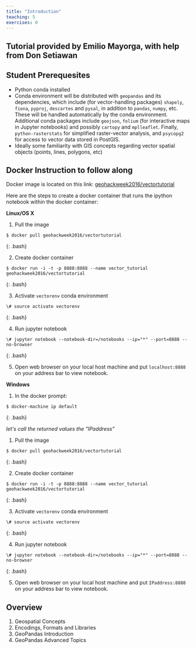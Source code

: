 ```yaml
---
title: "Introduction"
teaching: 5
exercises: 0
---
```


## Tutorial provided by Emilio Mayorga, with help from Don Setiawan

## Student Prerequesites
- Python conda installed
- Conda environment will be distributed with `geopandas` and its dependencies, which include (for vector-handling packages) `shapely`, `fiona`, `pyproj`, `descartes` and `pysal`, in addition to `pandas`, `numpy`, etc. These will be handled automatically by the conda environment. Additional conda packages include `geojson`, `folium` (for interactive maps in Jupyter notebooks) and possibly `cartopy` and `mplleaflet`. Finally, `python-rasterstats` for simplified raster-vector analysis, and `psycopg2` for access to vector data stored in PostGIS.
- Ideally some familiarity with GIS concepts regarding vector spatial objects (points, lines, polygons, etc)

## Docker Instruction to follow along

Docker image is located on this link: [geohackweek2016/vectortutorial](https://hub.docker.com/r/geohackweek2016/vectortutorial/)

Here are the steps to create a docker container that runs the ipython notebook within the docker container:

**Linux/OS X**

1. Pull the image

~~~
$ docker pull geohackweek2016/vectortutorial
~~~
{: .bash}

2. Create docker container

~~~
$ docker run -i -t -p 8888:8888 --name vector_tutorial geohackweek2016/vectortutorial
~~~
{: .bash}

3. Activate `vectorenv` conda environment

~~~
\# source activate vectorenv
~~~
{: .bash}

4. Run jupyter notebook

~~~
\# jupyter notebook --notebook-dir=/notebooks --ip="*" --port=8888 --no-browser
~~~
{: .bash}

5. Open web browser on your local host machine and put `localhost:8888` on your address bar to view notebook.

**Windows**

1. In the docker prompt:

~~~
$ docker-machine ip default
~~~
{: .bash}

*let's call the returned values the "IPaddress"*

1. Pull the image

~~~
$ docker pull geohackweek2016/vectortutorial
~~~
{: .bash}

2. Create docker container

~~~
$ docker run -i -t -p 8888:8888 --name vector_tutorial geohackweek2016/vectortutorial
~~~
{: .bash}

3. Activate `vectorenv` conda environment

~~~
\# source activate vectorenv
~~~
{: .bash}

4. Run jupyter notebook

~~~
\# jupyter notebook --notebook-dir=/notebooks --ip="*" --port=8888 --no-browser
~~~
{: .bash}

5. Open web browser on your local host machine and put `IPaddress:8888` on your address bar to view notebook.

## Overview
1. Geospatial Concepts
2. Encodings, Formats and Libraries
3. GeoPandas Introduction
4. GeoPandas Advanced Topics

